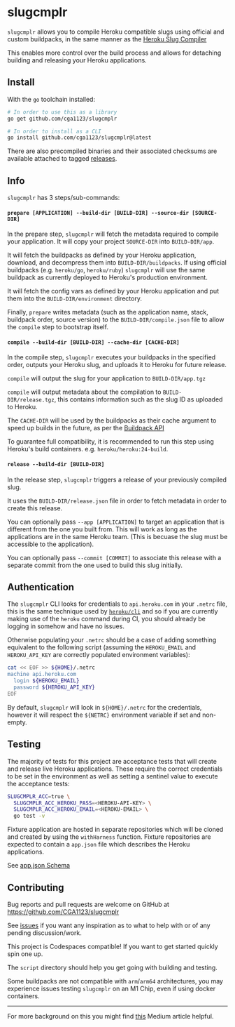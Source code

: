 # slugcmplr

`slugcmplr` allows you to compile Heroku compatible slugs using official and
custom buildpacks, in the same manner as the [Heroku Slug Compiler](https://devcenter.heroku.com/articles/slug-compiler)

This enables more control over the build process and allows for
detaching building and releasing your Heroku applications.

## Install

With the `go` toolchain installed:
```bash
# In order to use this as a library
go get github.com/cga1123/slugcmplr

# In order to install as a CLI
go install github.com/cga1123/slugcmplr@latest
```

There are also precompiled binaries and their associated checksums are
available attached to tagged [releases].

## Info

`slugcmplr` has 3 steps/sub-commands:

#### `prepare [APPLICATION] --build-dir [BUILD-DIR] --source-dir [SOURCE-DIR]`

In the prepare step, `slugcmplr` will fetch the metadata required to compile
your application. It will copy your project `SOURCE-DIR` into `BUILD-DIR/app`.

It will fetch the buildpacks as defined by your Heroku application, download, and
decompress them into `BUILD-DIR/buildpacks`. If using official buildpacks (e.g.
`heroku/go`, `heroku/ruby`) `slugcmplr` will use the same buildpack as
currently deployed to Heroku's production environment.

It will fetch the config vars as defined by your Heroku application and put
them into the `BUILD-DIR/environment` directory.

Finally, `prepare` writes metadata (such as the application name, stack,
buildpack order, source version) to the `BUILD-DIR/compile.json` file to allow
the `compile` step to bootstrap itself.

#### `compile --build-dir [BUILD-DIR] --cache-dir [CACHE-DIR]`

In the compile step, `slugcmplr` executes your buildpacks in the specified
order, outputs your Heroku slug, and uploads it to Heroku for future release.

`compile` will output the slug for your application to `BUILD-DIR/app.tgz`

`compile` will output metadata about the compilation to
`BUILD-DIR/release.tgz`, this contains information such as the slug ID as
uploaded to Heroku.

The `CACHE-DIR` will be used by the buildpacks as their cache argument to speed
up builds in the future, as per the [Buildpack API](https://devcenter.heroku.com/articles/buildpack-api)

To guarantee full compatibility, it is recommended to run this step using
Heroku's build containers. e.g. `heroku/heroku:24-build`.

#### `release --build-dir [BUILD-DIR]`

In the release step, `slugcmplr` triggers a release of your previously compiled
slug.

It uses the `BUILD-DIR/release.json` file in order to fetch metadata in order
to create this release.

You can optionally pass `--app [APPLICATION]` to target an application that is
different from the one you built from. This will work as long as the
applications are in the same Heroku team. (This is becuase the slug must be
accessible to the application).

You can optionally pass `--commit [COMMIT]` to associate this release with a
separate commit from the one used to build this slug initially.

## Authentication

The `slugcmplr` CLI looks for credentials to `api.heroku.com` in your `.netrc`
file, this is the same technique used by [`heroku/cli`] and so if you are
currently making use of the `heroku` command during CI, you should already be
logging in somehow and have no issues.

Otherwise populating your `.netrc` should be a case of adding something
equivalent to the following script (assuming the `HEROKU_EMAIL` and
`HEROKU_API_KEY` are correctly populated environment variables):

```bash
cat << EOF >> ${HOME}/.netrc
machine api.heroku.com
  login ${HEROKU_EMAIL}
  password ${HEROKU_API_KEY}
EOF
```

By default, `slugcmplr` will look in `${HOME}/.netrc` for the credentials,
however it will respect the `${NETRC}` environment variable if set and
non-empty.

## Testing

The majority of tests for this project are acceptance tests that will create
and release live Heroku applications. These require the correct credentials to
be set in the environment as well as setting a sentinel value to execute the
acceptance tests:

```bash
SLUGCMPLR_ACC=true \
  SLUGCMPLR_ACC_HEROKU_PASS=<HEROKU-API-KEY> \
  SLUGCMPLR_ACC_HEROKU_EMAIL=<HEROKU-EMAIL> \
  go test -v
```

Fixture application are hosted in separate repositories which will be cloned
and created by using the `withHarness` function. Fixture repositories are
expected to contain a `app.json` file which describes the Heroku applications.

See [app.json Schema](https://devcenter.heroku.com/articles/app-json-schema)

## Contributing

Bug reports and pull requests are welcome on GitHub at https://github.com/CGA1123/slugcmplr

See [issues](https://github.com/CGA1123/slugcmplr/issues) if you want any
inspiration as to what to help with or of any pending discussion/work.

This project is Codespaces compatible! If you want to get started quickly spin one up.

The `script` directory should help you get going with building and testing.

Some buildpacks are not compatible with `arm`/`arm64` architectures, you may experience
issues testing `slugcmplr` on an M1 Chip, even if using docker containers.

---

For more background on this you might find [this] Medium article helpful.

[this]: https://medium.com/carwow-product-engineering/speeding-up-our-heroku-deploys-by-35-percent-f9fa6f6cf404
[`heroku/cli`]: https://github.com/heroku/cli
[releases]: https://github.com/cga1123/slugcmplr/releases
